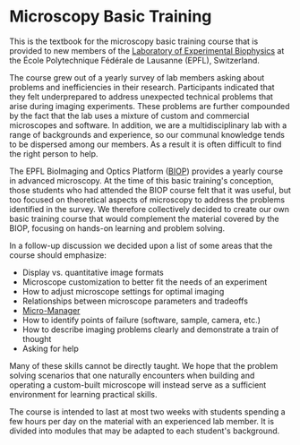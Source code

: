 # Microscopy Basic Training

This is the textbook for the microscopy basic training course that is provided to new members of the [Laboratory of Experimental Biophysics](https://www.epfl.ch/labs/leb/) at the École Polytechnique Fédérale de Lausanne (EPFL), Switzerland.

The course grew out of a yearly survey of lab members asking about problems and inefficiencies in their research. Participants indicated that they felt underprepared to address unexpected technical problems that arise during imaging experiments. These problems are further compounded by the fact that the lab uses a mixture of custom and commercial microscopes and software. In addition, we are a multidisciplinary lab with a range of backgrounds and experience, so our communal knowledge tends to be dispersed among our members. As a result it is often difficult to find the right person to help.

The EPFL BioImaging and Optics Platform ([BIOP](https://www.epfl.ch/research/facilities/ptbiop/)) provides a yearly course in advanced microscopy. At the time of this basic training's conception, those students who had attended the BIOP course felt that it was useful, but too focused on theoretical aspects of microscopy to address the problems identified in the survey. We therefore collectively decided to create our own basic training course that would complement the material covered by the BIOP, focusing on hands-on learning and problem solving.

In a follow-up discussion we decided upon a list of some areas that the course should emphasize:

- Display vs. quantitative image formats
- Microscope customization to better fit the needs of an experiment
- How to adjust microscope settings for optimal imaging
- Relationships between microscope parameters and tradeoffs
- [Micro-Manager](https://micro-manager.org/)
- How to identify points of failure (software, sample, camera, etc.)
- How to describe imaging problems clearly and demonstrate a train of thought
- Asking for help

Many of these skills cannot be directly taught. We hope that the problem solving scenarios that one naturally encounters when building and operating a custom-built microscope will instead serve as a sufficient environment for learning practical skills.

The course is intended to last at most two weeks with students spending a few hours per day on the material with an experienced lab member. It is divided into modules that may be adapted to each student's background.
